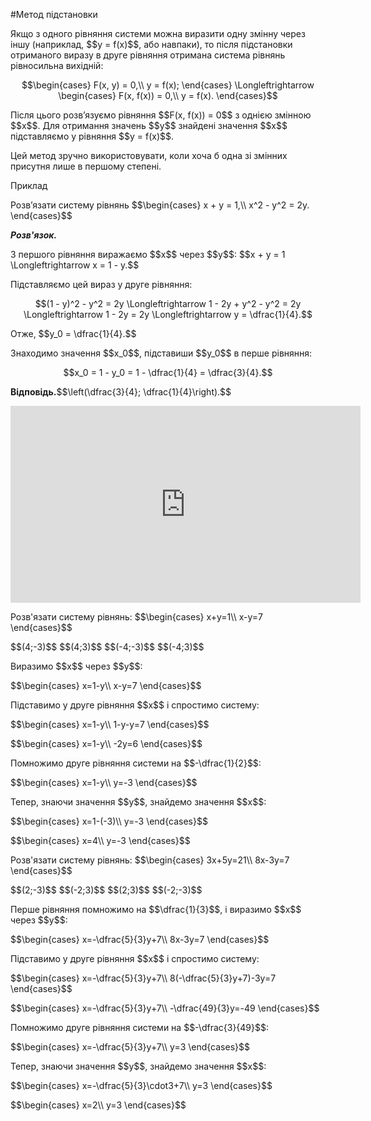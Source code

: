 #Метод підстановки

<p>Якщо з одного рівняння системи можна виразити одну змінну через іншу (наприклад, $$y = f(x)$$, або навпаки), то після підстановки отриманого виразу в друге рівняння отримана система рівнянь рівносильна вихідній:</p>

<p align="center">$$\begin{cases}
F(x, y) = 0,\\
y = f(x);
\end{cases} \Longleftrightarrow 
\begin{cases}
F(x, f(x)) = 0,\\
y = f(x).
\end{cases}$$
</p>

<p>Після цього розв’язуємо рівняння $$F(x, f(x)) = 0$$ з однією змінною $$x$$. Для отримання значень $$y$$ знайдені значення $$x$$ підставляємо у рівняння $$y = f(x)$$.</p>

<p>Цей метод зручно використовувати, коли хоча б одна зі змінних присутня лише в першому степені.</p>

<div class="space">
<div class="task-wrap">
<span class="task">Приклад</span>
<div class="task-text">
<p>Розв’язати систему рівнянь $$\begin{cases}
		x + y = 1,\\
		x^2 - y^2 = 2y.
		\end{cases}$$</p>
<p><b><i>Розв'язок.</i></b></p>
<p>З першого рівняння виражаємо $$x$$ через $$y$$: $$x + y = 1 \Longleftrightarrow x = 1 - y.$$</p>
<p>Підставляємо цей вираз у друге рівняння:</p>
<p align="center">$$(1 - y)^2 - y^2 = 2y \Longleftrightarrow 1 - 2y + y^2 - y^2 = 2y \Longleftrightarrow 1 - 2y = 2y \Longleftrightarrow y = \dfrac{1}{4}.$$</p>
<p>Отже, $$y_0 = \dfrac{1}{4}.$$</p>
<p>Знаходимо значення $$x_0$$, підставиши $$y_0$$ в перше рівняння:</p>
<p align="center">$$x_0 = 1 - y_0 = 1 - \dfrac{1}{4} = \dfrac{3}{4}.$$ </p>
<p><b>Відповідь.</b>$$\left(\dfrac{3}{4}; \dfrac{1}{4}\right).$$</p>
</div>
</div>
</div>

<div class="fluidMedia">
<iframe align="center" width="560" height="315" src="https://www.youtube.com/embed/p6HdBYv4s_4" frameborder="0" allowfullscreen></iframe>
</div>
<div class="popup">
</div>
<quiz correctLabel="correct" incorrectLabel="incorrect" checkLabel="check">
    <question text="">
        <p>Розв'язати систему рівнянь: 
        $$\begin{cases}
        x+y=1\\
        x-y=7
        \end{cases}$$</p>
        <answer correct>$$(4;-3)$$</answer>
        <answer>$$(4;3)$$</answer>
        <answer>$$(-4;-3)$$</answer>
        <answer>$$(-4;3)$$</answer>
        <explanation>
        <p>Виразимо $$x$$ через $$y$$:</p>
        <p>$$\begin{cases}
        x=1-y\\
        x-y=7
        \end{cases}$$</p>
        <p>Підставимо у друге рівняння $$x$$ і спростимо систему:</p>
        <p>$$\begin{cases}
        x=1-y\\
        1-y-y=7
        \end{cases}$$</p>
        <p>$$\begin{cases}
        x=1-y\\
        -2y=6
        \end{cases}$$</p>
        <p>Помножимо друге рівняння системи на $$-\dfrac{1}{2}$$:</p>
        <p>$$\begin{cases}
        x=1-y\\
        y=-3
        \end{cases}$$</p>
        <p>Тепер, знаючи значення $$y$$, знайдемо значення $$x$$:</p>
        <p>$$\begin{cases}
        x=1-(-3)\\
        y=-3
        \end{cases}$$</p>
        <p>$$\begin{cases}
        x=4\\
        y=-3
        \end{cases}$$</p>
        </explanation>
        </question>
    <question text="">
    <p>Розв'язати систему рівнянь:
    $$\begin{cases}
    3x+5y=21\\
    8x-3y=7
    \end{cases}$$</p>
        <answer>$$(2;-3)$$</answer>
        <answer>$$(-2;3)$$</answer>
        <answer correct>$$(2;3)$$</answer>
        <answer>$$(-2;-3)$$</answer>
        <explanation>
        <p>Перше рівняння помножимо на $$\dfrac{1}{3}$$, і виразимо $$x$$ через $$y$$:</p>
        <p>$$\begin{cases}
        x=-\dfrac{5}{3}y+7\\
        8x-3y=7
        \end{cases}$$</p></p>
        <p>Підставимо у друге рівняння $$x$$ і спростимо систему:</p>
        <p>$$\begin{cases}
        x=-\dfrac{5}{3}y+7\\
        8(-\dfrac{5}{3}y+7)-3y=7
        \end{cases}$$</p>
        <p>$$\begin{cases}
        x=-\dfrac{5}{3}y+7\\
        -\dfrac{49}{3}y=-49
        \end{cases}$$</p>
        Помножимо друге рівняння системи на $$-\dfrac{3}{49}$$:</p>
        <p>$$\begin{cases}
        x=-\dfrac{5}{3}y+7\\
        y=3
        \end{cases}$$</p>
        <p>Тепер, знаючи значення $$y$$, знайдемо значення $$x$$:</p>
        <p>$$\begin{cases}
        x=-\dfrac{5}{3}\cdot3+7\\
        y=3
        \end{cases}$$</p>
        <p>$$\begin{cases}
        x=2\\
        y=3
        \end{cases}$$</p>
        </explanation>
        </question>
</quiz>